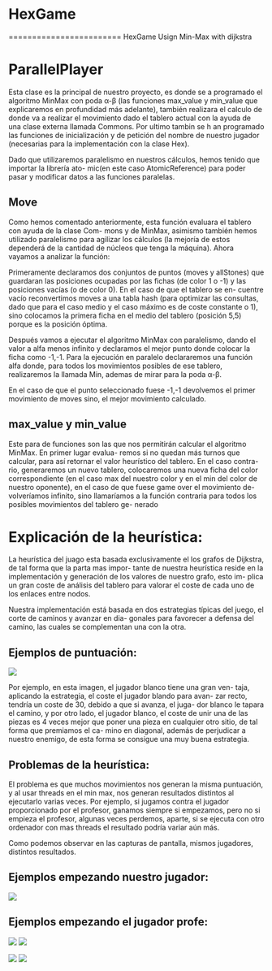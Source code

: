 # HexGame
========================
HexGame Usign Min-Max with dijkstra


# ParallelPlayer

Esta clase es la principal de nuestro proyecto, es donde se a programado el algoritmo MinMax con poda α-β (las funciones max\_value y min\_value que explicaremos en profundidad más adelante), también realizara el calculo de donde va a realizar el movimiento dado el tablero actual con la ayuda de una clase externa llamada Commons. Por ultimo tambin se h an programado las funciones de inicialización y de petición del nombre de nuestro jugador (necesarias para la implementación con la clase Hex). 

Dado que utilizaremos paralelismo en nuestros cálculos, hemos tenido que importar la librería ato- mic(en este caso AtomicReference) para poder pasar y modificar datos a las funciones paralelas. 

## Move 

Como hemos comentado anteriormente, esta función evaluara el tablero con ayuda de la clase Com- mons y de MinMax, asimismo también hemos utilizado paralelismo para agilizar los cálculos (la mejoría de estos dependerá de la cantidad de núcleos que tenga la máquina). Ahora vayamos a analizar la función: 

Primeramente declaramos dos conjuntos de puntos (moves y allStones) que guardaran las posiciones ocupadas por las fichas (de color 1 o -1) y las posiciones vacías (o de color 0). En el caso de que el tablero se en- cuentre vacío reconvertimos moves a una tabla hash (para optimizar las consultas, dado que para el caso medio y el caso máximo es de coste constante o 1), sino colocamos la primera ficha en el medio del tablero (posición 5,5) porque es la posición óptima. 

Después vamos a ejecutar el algoritmo MinMax con paralelismo, dando el valor a alfa menos infinito y declaramos el mejor punto donde colocar la ficha como -1,-1. Para la ejecución en paralelo declararemos una función alfa donde, para todos los movimientos posibles de ese tablero, realizaremos la llamada Min, ademas de mirar para la poda  α-β. 

En el caso de que el punto seleccionado fuese -1,-1 devolvemos el primer movimiento de moves sino, el mejor movimiento calculado. 

## max\_value y min\_value 

Este para de funciones son las que nos permitirán calcular el algoritmo MinMax. En primer lugar evalua- remos si no quedan más turnos que calcular, para así retornar el valor heurístico del tablero. En el caso contra- rio, generaremos un nuevo tablero, colocaremos una nueva ficha del color correspondiente (en el caso max del nuestro color y en el min del color de nuestro oponente), en el caso de que fuese game over el movimiento de- volveríamos infinito, sino llamaríamos a la función contraria para todos los posibles movimientos del tablero ge- nerado 


# Explicación de la heurística:

La heurística del juago esta basada exclusivamente el los grafos de Dijkstra, de tal forma que la parta mas impor- tante de nuestra heurística reside en la implementación y generación de los valores de nuestro grafo, esto im- plica un gran coste de análisis del tablero para valorar el coste de cada uno de los enlaces entre nodos. 

Nuestra implementación está basada en dos estrategias típicas del juego, el corte de caminos y avanzar en dia- gonales para favorecer a defensa del camino, las cuales se complementan una con la otra. 

## Ejemplos de puntuación: 

![](ReadmeFiles/D1.png)

Por ejemplo, en esta imagen, el jugador blanco tiene una gran ven- taja, aplicando la estrategia, el coste el jugador blando para avan- zar recto, tendría un coste de 30, debido a que si avanza, el juga- dor blanco le tapara el camino, y por otro lado, el jugador blanco, el coste de unir una de las piezas es 4 veces mejor que poner una pieza en cualquier otro sitio, de tal forma que premiamos el ca- mino en diagonal, además de perjudicar a nuestro enemigo, de esta forma se consigue una muy buena estrategia. 

## Problemas de la heurística: 

El problema es que muchos movimientos nos generan la misma puntuación, y al usar threads en el min max, nos generan resultados distintos al ejecutarlo varias veces. Por ejemplo, si jugamos contra el jugador proporcionado por el profesor, ganamos siempre si empezamos, pero no si empieza el profesor, algunas veces perdemos, aparte, si se ejecuta con otro ordenador con mas threads el resultado podría variar aún más. 

Como podemos observar en las capturas de pantalla, mismos jugadores, distintos resultados. 

## Ejemplos empezando nuestro jugador: 

![](ReadmeFiles/D2.png)

## Ejemplos empezando el jugador profe: 

![](ReadmeFiles/D3.png)
![](ReadmeFiles/D4.png)

![](ReadmeFiles/D5.png)
![](ReadmeFiles/D6.png)


